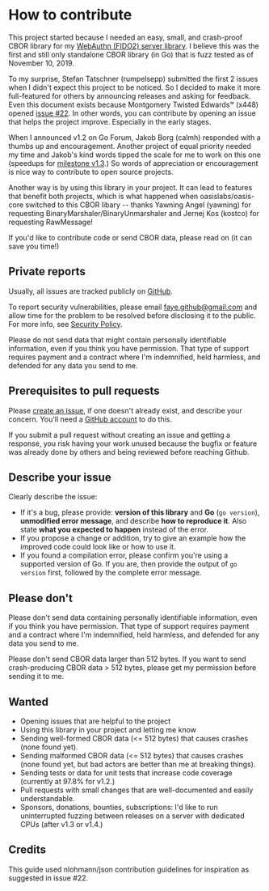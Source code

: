 # How to contribute

This project started because I needed an easy, small, and crash-proof CBOR library for my [WebAuthn (FIDO2) server library](https://github.com/fxamacker/webauthn). I believe this was the first and still only standalone CBOR library (in Go) that is fuzz tested as of November 10, 2019.

To my surprise, Stefan Tatschner (rumpelsepp) submitted the first 2 issues when I didn't expect this project to be noticed.  So I decided to make it more full-featured for others by announcing releases and asking for feedback. Even this document exists because Montgomery Twisted Edwards℠  (x448) opened [issue #22](https://github.com/fxamacker/cbor/issues/22).  In other words, you can contribute by opening an issue that helps the project improve. Especially in the early stages.

When I announced v1.2 on Go Forum, Jakob Borg (calmh) responded with a thumbs up and encouragement.  Another project of equal priority needed my time and Jakob's kind words tipped the scale for me to work on this one (speedups for [milestone v1.3](https://github.com/fxamacker/cbor/issues?q=is%3Aopen+is%3Aissue+milestone%3Av1.3.0).) So words of appreciation or encouragement is nice way to contribute to open source projects.

Another way is by using this library in your project. It can lead to features that benefit both projects, which is what happened when oasislabs/oasis-core switched to this CBOR libary -- thanks Yawning Angel (yawning) for requesting BinaryMarshaler/BinaryUnmarshaler and Jernej Kos (kostco) for requesting RawMessage!

If you'd like to contribute code or send CBOR data, please read on (it can save you time!)

## Private reports
Usually, all issues are tracked publicly on [GitHub](https://github.com/fxamacker/cbor/issues). 

To report security vulnerabilities, please email faye.github@gmail.com and allow time for the problem to be resolved before disclosing it to the public.  For more info, see [Security Policy](https://github.com/fxamacker/cbor#security-policy).

Please do not send data that might contain personally identifiable information, even if you think you have permission.  That type of support requires payment and a contract where I'm indemnified, held harmless, and defended for any data you send to me.

## Prerequisites to pull requests
Please [create an issue](https://github.com/fxamacker/cbor/issues/new/choose), if one doesn't already exist, and describe your concern. You'll need a [GitHub account](https://github.com/signup/free) to do this.

If you submit a pull request without creating an issue and getting a response, you risk having your work unused because the bugfix or feature was already done by others and being reviewed before reaching Github.

## Describe your issue
Clearly describe the issue:
* If it's a bug, please provide: **version of this library** and **Go** (`go version`), **unmodified error message**, and describe **how to reproduce it**.  Also state **what you expected to happen** instead of the error.
* If you propose a change or addition, try to give an example how the improved code could look like or how to use it.
* If you found a compilation error, please confirm you're using a supported version of Go. If you are, then provide the output of `go version` first, followed by the complete error message.

## Please don't
Please don't send data containing personally identifiable information, even if you think you have permission.  That type of support requires payment and a contract where I'm indemnified, held harmless, and defended for any data you send to me.

Please don't send CBOR data larger than 512 bytes. If you want to send crash-producing CBOR data > 512 bytes, please get my permission before sending it to me.

## Wanted
* Opening issues that are helpful to the project
* Using this library in your project and letting me know
* Sending well-formed CBOR data (<= 512 bytes) that causes crashes (none found yet).
* Sending malformed CBOR data (<= 512 bytes) that causes crashes (none found yet, but bad actors are better than me at breaking things).
* Sending tests or data for unit tests that increase code coverage (currently at 97.8% for v1.2.)
* Pull requests with small changes that are well-documented and easily understandable.
* Sponsors, donations, bounties, subscriptions: I'd like to run uninterrupted fuzzing between releases on a server with dedicated CPUs (after v1.3 or v1.4.)

## Credits
This guide used nlohmann/json contribution guidelines for inspiration as suggested in issue #22.

